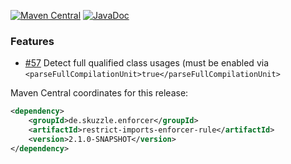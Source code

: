 [![Maven Central](https://img.shields.io/static/v1?label=MavenCentral&message=2.1.0-SNAPSHOT&color=blue)](https://search.maven.org/artifact/de.skuzzle.enforcer/restrict-imports-enforcer-rule/2.1.0-SNAPSHOT/jar) [![JavaDoc](https://img.shields.io/static/v1?label=JavaDoc&message=2.1.0-SNAPSHOT&color=orange)](http://www.javadoc.io/doc/de.skuzzle.enforcer/restrict-imports-enforcer-rule/2.1.0-SNAPSHOT)

### Features
* [#57](https://github.com/skuzzle/restrict-imports-enforcer-rule/issues/57) Detect full qualified class usages (must be enabled via `<parseFullCompilationUnit>true</parseFullCompilationUnit>`



Maven Central coordinates for this release:

```xml
<dependency>
    <groupId>de.skuzzle.enforcer</groupId>
    <artifactId>restrict-imports-enforcer-rule</artifactId>
    <version>2.1.0-SNAPSHOT</version>
</dependency>
```